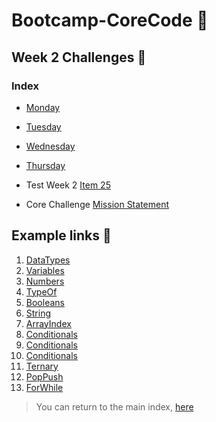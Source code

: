 # Bootcamp-CoreCode 🚀

## Week 2 Challenges  🎯
### Index
- [Monday](week2-Monday.md)
- [Tuesday](week2-Tuesday.md)
- [Wednesday](week2-Wednesday.md)
- [Thursday](week2-Thursday.md)

- Test Week 2 [Item 25](TestWeek2-Item25.md)
- Core Challenge [Mission Statement](CoreChallenge-MissionStatement.md)


## Example links 🔗
1. [DataTypes](./Examples/00_datatypes.js)
2. [Variables](./Examples/01_variables.js)
3. [Numbers](./Examples/02_number.js)
4. [TypeOf](./Examples/03_typeof.js)
5. [Booleans](./Examples/04_booleans.js)
6. [String](./Examples/05_string.js)
7. [ArrayIndex](./Examples/06_index.js)
8. [Conditionals](./Examples/07_conditionals.js)
9. [Conditionals](./Examples/08_conditionals.js)
10. [Conditionals](./Examples/09_conditionals.js)
11. [Ternary](./Examples/10_ternary.js)
12. [PopPush](./Examples/11_pop_push.js)
13. [ForWhile](./Examples/12_for_while.js)


> You can return to the main index, [here](../README.md)
